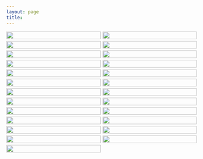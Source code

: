 ```yaml
---
layout: page
title: 
---
```

<html lang="en">


 <head>
  <meta charset="utf-8">
  
  <title>Image Gallery</title>
  <meta name="description" content="Responsive Image Gallery">
  <meta name="author" content="Tim Wells">
  
  <style type="text/css">
#gallery {
   line-height:0;
   -webkit-column-count:2; /* split it into 5 columns */
   -webkit-column-gap:5px; /* give it a 5px gap between columns */
   -moz-column-count:2;
   -moz-column-gap:5px;
   column-count:2;
   column-gap:5px;
}
#gallery img {
   width: 100% !important;
   height: auto !important;
   margin-bottom:5px; /* to match column gap */
}
@media (max-width: 1200px) {
   #gallery {
    -moz-column-count:    2;
    -webkit-column-count: 2;
    column-count:         2;
   }
}
@media (max-width: 1000px) {
   #gallery {
    -moz-column-count:    2;
    -webkit-column-count: 2;
    column-count:         2;
   }
}
@media (max-width: 800px) {
   #gallery {
    -moz-column-count:    1;
    -webkit-column-count: 1;
    column-count:         1;
   }
}

  </style>
</head>
<body>
<div id="gallery">
 
   <img src="images/1.jpg">
   <img src="images/15.jpg">
   <img src="images/19.jpg">
   <img src="images/14.jpg">
   <img src="images/10.jpg">
   <img src="images/11.jpg">
   <img src="images/12.jpg">
   <img src="images/13.jpg">
   <img src="images/16.jpg">  
   <img src="images/3.jpg">
   <img src="images/17.jpg">
   <img src="images/24.jpg">
   <img src="images/4.jpg">
   <img src="images/5.jpg">
   <img src="images/6.jpg">
   <img src="images/22.jpg">
   <img src="images/9.jpg">
   <img src="images/21.jpg">
   <img src="images/2.jpg">
   <img src="images/8.jpg">
   <img src="images/20.jpg">
   <img src="images/7.jpg">
   <img src="images/25.jpg">
   <img src="images/18.jpg">
   <img src="images/23.jpg">  
   
  </div>
 
 </body>
</html>

